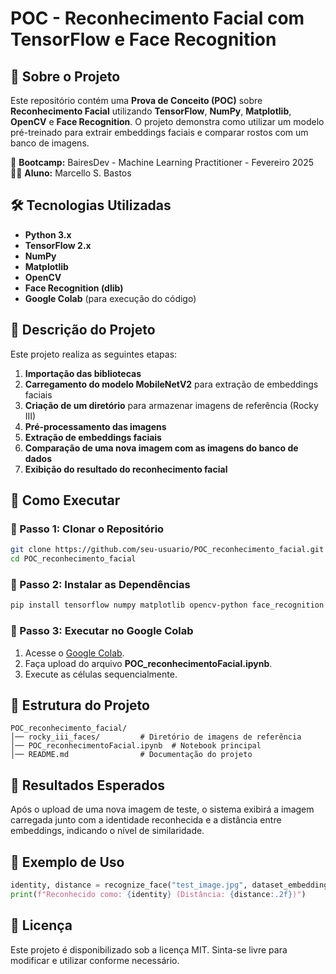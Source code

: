 # POC - Reconhecimento Facial com TensorFlow e Face Recognition

## 📌 Sobre o Projeto
Este repositório contém uma **Prova de Conceito (POC)** sobre **Reconhecimento Facial** utilizando **TensorFlow**, **NumPy**, **Matplotlib**, **OpenCV** e **Face Recognition**. O projeto demonstra como utilizar um modelo pré-treinado para extrair embeddings faciais e comparar rostos com um banco de imagens.

📅 **Bootcamp:** BairesDev - Machine Learning Practitioner - Fevereiro 2025  
👨‍🎓 **Aluno:** Marcello S. Bastos

## 🛠 Tecnologias Utilizadas
- **Python 3.x**
- **TensorFlow 2.x**
- **NumPy**
- **Matplotlib**
- **OpenCV**
- **Face Recognition (dlib)**
- **Google Colab** (para execução do código)

## 📖 Descrição do Projeto

Este projeto realiza as seguintes etapas:
1. **Importação das bibliotecas**
2. **Carregamento do modelo MobileNetV2** para extração de embeddings faciais
3. **Criação de um diretório** para armazenar imagens de referência (Rocky III)
4. **Pré-processamento das imagens**
5. **Extração de embeddings faciais**
6. **Comparação de uma nova imagem com as imagens do banco de dados**
7. **Exibição do resultado do reconhecimento facial**

## 🚀 Como Executar

### 🔹 Passo 1: Clonar o Repositório
```bash
git clone https://github.com/seu-usuario/POC_reconhecimento_facial.git
cd POC_reconhecimento_facial
```

### 🔹 Passo 2: Instalar as Dependências
```bash
pip install tensorflow numpy matplotlib opencv-python face_recognition
```

### 🔹 Passo 3: Executar no Google Colab
1. Acesse o [Google Colab](https://colab.research.google.com/).
2. Faça upload do arquivo **POC_reconhecimentoFacial.ipynb**.
3. Execute as células sequencialmente.

## 📂 Estrutura do Projeto
```
POC_reconhecimento_facial/
│── rocky_iii_faces/         # Diretório de imagens de referência
│── POC_reconhecimentoFacial.ipynb  # Notebook principal
│── README.md                # Documentação do projeto
```

## 🎯 Resultados Esperados
Após o upload de uma nova imagem de teste, o sistema exibirá a imagem carregada junto com a identidade reconhecida e a distância entre embeddings, indicando o nível de similaridade.

## 📌 Exemplo de Uso

```python
identity, distance = recognize_face("test_image.jpg", dataset_embeddings)
print(f"Reconhecido como: {identity} (Distância: {distance:.2f})")
```

## 📜 Licença
Este projeto é disponibilizado sob a licença MIT. Sinta-se livre para modificar e utilizar conforme necessário.

